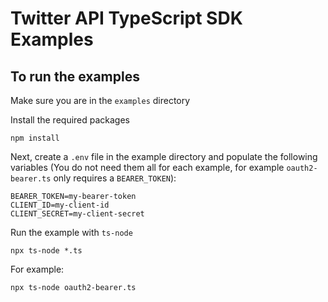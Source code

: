 # Twitter API TypeScript SDK Examples

## To run the examples

Make sure you are in the `examples` directory

Install the required packages

```
npm install
```

Next, create a `.env` file in the example directory and populate the following variables (You do not need them all for each example, for example `oauth2-bearer.ts` only requires a `BEARER_TOKEN`):

```
BEARER_TOKEN=my-bearer-token
CLIENT_ID=my-client-id
CLIENT_SECRET=my-client-secret
```

Run the example with `ts-node`

`npx ts-node *.ts`

For example:

```
npx ts-node oauth2-bearer.ts
```
